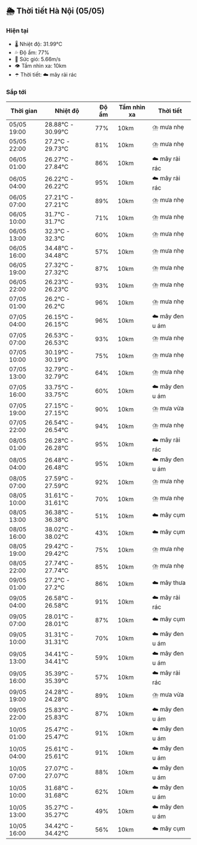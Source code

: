 ## 🌦️ Thời tiết Hà Nội (05/05)

### Hiện tại

- 🌡️ Nhiệt độ: 31.99℃
- 💦 Độ ẩm: 77%
- 💨 Sức gió: 5.66m/s
- 👁️ Tầm nhìn xa: 10km
- ☂️ Thời tiết: ☁️ mây rải rác

### Sắp tới

| Thời gian | Nhiệt độ | Độ ẩm | Tầm nhìn xa | Thời tiết |
| --- | --- | --- | --- | --- |
| 05/05 19:00 | 28.88℃ - 30.99℃ | 77% | 10km | ⛈️ mưa nhẹ |
| 05/05 22:00 | 27.2℃ - 29.73℃ | 81% | 10km | ⛈️ mưa nhẹ |
| 06/05 01:00 | 26.27℃ - 27.84℃ | 86% | 10km | ☁️ mây rải rác |
| 06/05 04:00 | 26.22℃ - 26.22℃ | 95% | 10km | ☁️ mây rải rác |
| 06/05 07:00 | 27.21℃ - 27.21℃ | 89% | 10km | ⛈️ mưa nhẹ |
| 06/05 10:00 | 31.7℃ - 31.7℃ | 71% | 10km | ⛈️ mưa nhẹ |
| 06/05 13:00 | 32.3℃ - 32.3℃ | 60% | 10km | ⛈️ mưa nhẹ |
| 06/05 16:00 | 34.48℃ - 34.48℃ | 57% | 10km | ⛈️ mưa nhẹ |
| 06/05 19:00 | 27.32℃ - 27.32℃ | 87% | 10km | ⛈️ mưa nhẹ |
| 06/05 22:00 | 26.23℃ - 26.23℃ | 93% | 10km | ⛈️ mưa nhẹ |
| 07/05 01:00 | 26.2℃ - 26.2℃ | 96% | 10km | ⛈️ mưa nhẹ |
| 07/05 04:00 | 26.15℃ - 26.15℃ | 96% | 10km | ☁️ mây đen u ám |
| 07/05 07:00 | 26.53℃ - 26.53℃ | 93% | 10km | ⛈️ mưa nhẹ |
| 07/05 10:00 | 30.19℃ - 30.19℃ | 75% | 10km | ⛈️ mưa nhẹ |
| 07/05 13:00 | 32.79℃ - 32.79℃ | 64% | 10km | ⛈️ mưa nhẹ |
| 07/05 16:00 | 33.75℃ - 33.75℃ | 60% | 10km | ☁️ mây đen u ám |
| 07/05 19:00 | 27.15℃ - 27.15℃ | 90% | 10km | ⛈️ mưa vừa |
| 07/05 22:00 | 26.54℃ - 26.54℃ | 94% | 10km | ⛈️ mưa nhẹ |
| 08/05 01:00 | 26.28℃ - 26.28℃ | 95% | 10km | ☁️ mây rải rác |
| 08/05 04:00 | 26.48℃ - 26.48℃ | 95% | 10km | ☁️ mây đen u ám |
| 08/05 07:00 | 27.59℃ - 27.59℃ | 92% | 10km | ⛈️ mưa nhẹ |
| 08/05 10:00 | 31.61℃ - 31.61℃ | 70% | 10km | ⛈️ mưa nhẹ |
| 08/05 13:00 | 36.38℃ - 36.38℃ | 51% | 10km | ☁️ mây cụm |
| 08/05 16:00 | 38.02℃ - 38.02℃ | 43% | 10km | ☁️ mây cụm |
| 08/05 19:00 | 29.42℃ - 29.42℃ | 75% | 10km | ⛈️ mưa nhẹ |
| 08/05 22:00 | 27.74℃ - 27.74℃ | 85% | 10km | ⛈️ mưa nhẹ |
| 09/05 01:00 | 27.2℃ - 27.2℃ | 86% | 10km | ☁️ mây thưa |
| 09/05 04:00 | 26.58℃ - 26.58℃ | 91% | 10km | ☁️ mây rải rác |
| 09/05 07:00 | 28.01℃ - 28.01℃ | 87% | 10km | ☁️ mây cụm |
| 09/05 10:00 | 31.31℃ - 31.31℃ | 70% | 10km | ☁️ mây đen u ám |
| 09/05 13:00 | 34.41℃ - 34.41℃ | 59% | 10km | ☁️ mây đen u ám |
| 09/05 16:00 | 35.39℃ - 35.39℃ | 57% | 10km | ☁️ mây rải rác |
| 09/05 19:00 | 24.28℃ - 24.28℃ | 89% | 10km | ⛈️ mưa vừa |
| 09/05 22:00 | 25.83℃ - 25.83℃ | 87% | 10km | ☁️ mây đen u ám |
| 10/05 01:00 | 25.47℃ - 25.47℃ | 91% | 10km | ☁️ mây đen u ám |
| 10/05 04:00 | 25.61℃ - 25.61℃ | 91% | 10km | ☁️ mây đen u ám |
| 10/05 07:00 | 27.07℃ - 27.07℃ | 88% | 10km | ☁️ mây đen u ám |
| 10/05 10:00 | 31.68℃ - 31.68℃ | 62% | 10km | ☁️ mây đen u ám |
| 10/05 13:00 | 35.27℃ - 35.27℃ | 49% | 10km | ☁️ mây đen u ám |
| 10/05 16:00 | 34.42℃ - 34.42℃ | 56% | 10km | ☁️ mây cụm |
